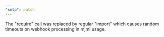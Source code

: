 ```yaml
---
"smtp": patch
---
```


The "require" call was replaced by regular "import" which causes random timeouts on webhook processing in mjml usage.
